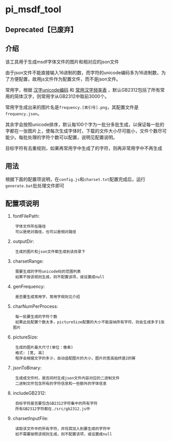 # pi_msdf_tool

## Deprecated【已废弃】

## 介绍

该工具用于生成msdf字体文件的图片和相对应的json文件

由于json文件不能直接输入16进制的数，而字符的unicode编码多为16进制数，为了方便配置，故用js文件作为配置文件，而不是json文件。

常用字，根据 [汉字unicode编码](https://blog.csdn.net/gywtzh0889/article/details/71083459) 和 [常用汉字频率表](https://github.com/sxei/pinyinjs/blob/master/other/%E5%B8%B8%E7%94%A86763%E4%B8%AA%E6%B1%89%E5%AD%97%E4%BD%BF%E7%94%A8%E9%A2%91%E7%8E%87%E8%A1%A8.txt) ，默认GB2312包括了所有常用的简体汉字，则常用字从GB2312中取前3000个。

常用字生成出来的图片名是`frequency.[索引号].png`，其配置文件是`frequency.json`。

其余字会按照unicode排序，默认每100个字为一批分多批生成，以保证每一批的字都在一张图片上，使每次生成字体时，下载的文件大小尽可能小，文件个数尽可能少。每批处理的字符个数可以配置，说明见配置说明。

目标字符有去重规则，如果再常用字中生成了的字符，则再非常用字中不再生成

## 用法

根据下面的配置项说明，在`config.js`和`charset.txt`配置完成后，运行`generate.bat`批处理文件即可

## 配置项说明

1. fontFilePath:

        字体文件所在路径
        可以是绝对路径，也可以是相对路径

2. outputDir:

        生成的图片和json文件都生成到该目录下

3. charsetRange:

        需要生成的字符unicode码的范围列表
        如果不按该规则生成，则不配置该项，或设置成null

4. genFrequency:

        是否要生成常用字，常用字规则见介绍

5. charNumPerProcess:

        每一批要生成的字符个数
        如果此处配置个数太多，pictureSize配置的大小不能容纳所有字符，则会生成多于1张图片

6. pictureSize:

        生成的图片最大尺寸(单位：像素)
        格式: [宽, 高]
        程序会根据文字的多少，自动适配图片的大小，图片的宽高始终是2的幂

7. jsonToBinary:

        生成成文件时，是否同时生成json文件内容对应的二进制文件
        二进制文件包含所有的字符信息和一些额外的字体信息

8. includeGB2312:

        目标字符是否要包含GB2312字符集中的所有字符
        所有GB2312字符都在./src/gb2312.js中

9. charsetInputFile:

        读取该文件中的所有字符，并将其加入到要生成的字符中
        如不需要按照该规则生成，则不配置该项，或设置成null

